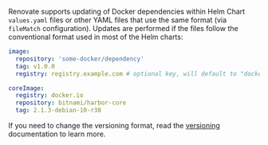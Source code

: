Renovate supports updating of Docker dependencies within Helm Chart `values.yaml` files or other YAML files that use the same format (via `fileMatch` configuration).
Updates are performed if the files follow the conventional format used in most of the Helm charts:

```yaml
image:
  repository: 'some-docker/dependency'
  tag: v1.0.0
  registry: registry.example.com # optional key, will default to "docker.io"

coreImage:
  registry: docker.io
  repository: bitnami/harbor-core
  tag: 2.1.3-debian-10-r38
```

If you need to change the versioning format, read the [versioning](https://docs.renovatebot.com/modules/versioning/) documentation to learn more.
